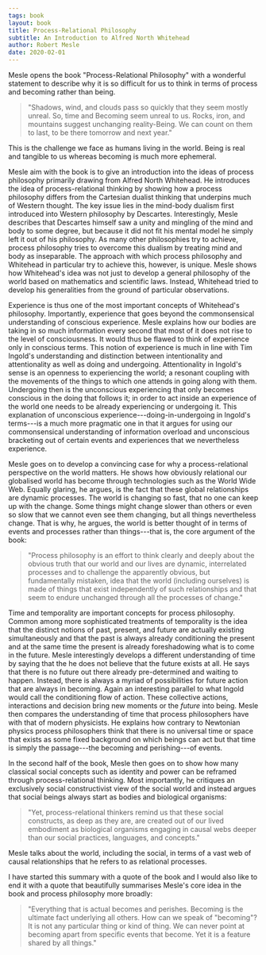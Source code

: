 ```yaml
---
tags: book
layout: book
title: Process-Relational Philosophy
subtitle: An Introduction to Alfred North Whitehead
author: Robert Mesle
date: 2020-02-01
---
```


Mesle opens the book "Process-Relational Philosophy" with a wonderful statement to describe why it is so difficult for us to think in terms of process and becoming rather than being.

> "Shadows, wind, and clouds pass so quickly that they seem mostly unreal. So, time and Becoming seem unreal to us. Rocks, iron, and mountains suggest unchanging reality-Being. We can count on them to last, to be there tomorrow and next year."

This is the challenge we face as humans living in the world.
Being is real and tangible to us whereas becoming is much more ephemeral.

Mesle aim with the book is to give an introduction into the ideas of process philosophy primarily drawing from Alfred North Whitehead.
He introduces the idea of process-relational thinking by showing how a process philosophy differs from the Cartesian dualist thinking that underpins much of Western thought.
The key issue lies in the mind-body dualism first introduced into Western philosophy by Descartes.
Interestingly, Mesle describes that Descartes himself saw a unity and mingling of the mind and body to some degree, but because it did not fit his mental model he simply left it out of his philosophy.
As many other philosophies try to achieve, process philosophy tries to overcome this dualism by treating mind and body as inseparable.
The approach with which process philosophy and Whitehead in particular try to achieve this, however, is unique.
Mesle shows how Whitehead's idea was not just to develop a general philosophy of the world based on mathematics and scientific laws.
Instead, Whitehead tried to develop his generalities from the ground of particular observations.

Experience is thus one of the most important concepts of Whitehead's philosophy.
Importantly, experience that goes beyond the commonsensical understanding of conscious experience.
Mesle explains how our bodies are taking in so much information every second that most of it does not rise to the level of consciousness.
It would thus be flawed to think of experience only in conscious terms.
This notion of experience is much in line with Tim Ingold's understanding and distinction between intentionality and attentionality as well as doing and undergoing.
Attentionality in Ingold's sense is an openness to experiencing the world; a resonant coupling with the movements of the things to which one attends in going along with them.
Undergoing then is the unconscious experiencing that only becomes conscious in the doing that follows it; in order to act inside an experience of the world one needs to be already experiencing or undergoing it.
This explanation of unconscious experience---doing-in-undergoing in Ingold's terms---is a much more pragmatic one in that it argues for using our commonsensical understanding of information overload and unconscious bracketing out of certain events and experiences that we nevertheless experience.

Mesle goes on to develop a convincing case for why a process-relational perspective on the world matters.
He shows how obviously relational our globalised world has become through technologies such as the World Wide Web.
Equally glaring, he argues, is the fact that these global relationships are dynamic processes.
The world is changing so fast, that no one can keep up with the change.
Some things might change slower than others or even so slow that we cannot even see them changing, but all things nevertheless change.
That is why, he argues, the world is better thought of in terms of events and processes rather than things---that is, the core argument of the book:

> "Process philosophy is an effort to think clearly and deeply about the obvious truth that our world and our lives are dynamic, interrelated processes and to challenge the apparently obvious, but fundamentally mistaken, idea that the world (including ourselves) is made of things that exist independently of such relationships and that seem to endure unchanged through all the processes of change."

Time and temporality are important concepts for process philosophy.
Common among more sophisticated treatments of temporality is the idea that the distinct notions of past, present, and future are actually existing simultaneously and that the past is always already conditioning the present and at the same time the present is already foreshadowing what is to come in the future.
Mesle interestingly develops a different understanding of time by saying that the he does not believe that the future exists at all.
He says that there is no future out there already pre-determined and waiting to happen.
Instead, there is always a myriad of possibilities for future action that are always in becoming.
Again an interesting parallel to what Ingold would call the conditioning flow of action.
These collective actions, interactions and decision bring new moments or the *future* into being.
Mesle then compares the understanding of time that process philosophers have with that of modern physicists.
He explains how contrary to Newtonian physics process philosophers think that there is no universal time or space that exists as some fixed background on which beings can act but that time is simply the passage---the becoming and perishing---of events.

In the second half of the book, Mesle then goes on to show how many classical social concepts such as identity and power can be reframed through process-relational thinking.
Most importantly, he critiques an exclusively social constructivist view of the social world and instead argues that social beings always start as bodies and biological organisms:

> "Yet, process-relational thinkers remind us that these social constructs, as deep as they are, are created out of our lived embodiment as biological organisms engaging in causal webs deeper than our social practices, languages, and concepts."

Mesle talks about the world, including the social, in terms of a vast web of causal relationships that he refers to as relational processes.

I have started this summary with a quote of the book and I would also like to end it with a quote that beautifully summarises Mesle's core idea in the book and process philosophy more broadly:

> "Everything that is actual becomes and perishes. Becoming is the ultimate fact underlying all others. How can we speak of "becoming"? It is not any particular thing or kind of thing. We can never point at becoming apart from specific events that become. Yet it is a feature shared by all things."

